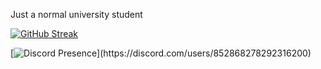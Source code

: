 Just a normal university student



[![GitHub Streak](https://streak-stats.demolab.com/?user=MakLo1337)](https://git.io/streak-stats)


[![Discord Presence](https://lanyard.cnrad.dev/api/852868278292316200?idleMessage=Sleeping...)](https://discord.com/users/852868278292316200)
